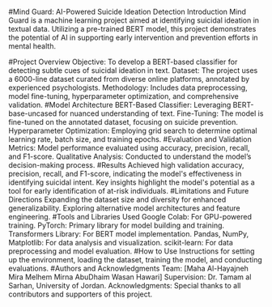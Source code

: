 #Mind Guard: AI-Powered Suicide Ideation Detection
Introduction
Mind Guard is a machine learning project aimed at identifying suicidal ideation in textual data. Utilizing a pre-trained BERT model, this project demonstrates the potential of AI in supporting early intervention and prevention efforts in mental health.

#Project Overview
Objective: To develop a BERT-based classifier for detecting subtle cues of suicidal ideation in text.
Dataset: The project uses a 6000-line dataset curated from diverse online platforms, annotated by experienced psychologists.
Methodology: Includes data preprocessing, model fine-tuning, hyperparameter optimization, and comprehensive validation.
#Model Architecture
BERT-Based Classifier: Leveraging BERT-base-uncased for nuanced understanding of text.
Fine-Tuning: The model is fine-tuned on the annotated dataset, focusing on suicide prevention.
Hyperparameter Optimization: Employing grid search to determine optimal learning rate, batch size, and training epochs.
#Evaluation and Validation
Metrics: Model performance evaluated using accuracy, precision, recall, and F1-score.
Qualitative Analysis: Conducted to understand the model’s decision-making process.
#Results
Achieved high validation accuracy, precision, recall, and F1-score, indicating the model's effectiveness in identifying suicidal intent.
Key insights highlight the model's potential as a tool for early identification of at-risk individuals.
#Limitations and Future Directions
Expanding the dataset size and diversity for enhanced generalizability.
Exploring alternative model architectures and feature engineering.
#Tools and Libraries Used
Google Colab: For GPU-powered training.
PyTorch: Primary library for model building and training.
Transformers Library: For BERT model implementation.
Pandas, NumPy, Matplotlib: For data analysis and visualization.
scikit-learn: For data preprocessing and model evaluation.
#How to Use
Instructions for setting up the environment, loading the dataset, training the model, and conducting evaluations.
#Authors and Acknowledgments
Team: [Maha Al-Hayajneh Mira Melhem Mirna AbuDhaim Wasan Hawari]
Supervision: Dr. Tamam al Sarhan, University of Jordan.
Acknowledgments: Special thanks to all contributors and supporters of this project.
